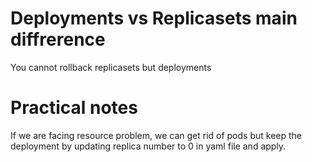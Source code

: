 
# Deployments vs Replicasets main diffrerence

You cannot rollback replicasets but deployments


# Practical notes

If we are facing resource problem, we can get rid of pods but keep the deployment by updating replica number to 0 in yaml file and apply.